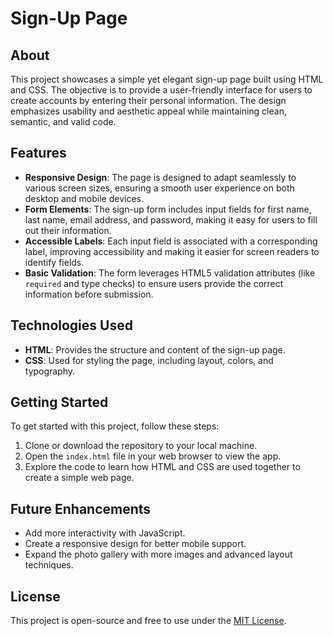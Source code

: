 # Sign-Up Page

## About

This project showcases a simple yet elegant sign-up page built using HTML and CSS. The objective is to provide a user-friendly interface for users to create accounts by entering their personal information. The design emphasizes usability and aesthetic appeal while maintaining clean, semantic, and valid code.

## Features

- **Responsive Design**: The page is designed to adapt seamlessly to various screen sizes, ensuring a smooth user experience on both desktop and mobile devices.
- **Form Elements**: The sign-up form includes input fields for first name, last name, email address, and password, making it easy for users to fill out their information.
- **Accessible Labels**: Each input field is associated with a corresponding label, improving accessibility and making it easier for screen readers to identify fields.
- **Basic Validation**: The form leverages HTML5 validation attributes (like `required` and type checks) to ensure users provide the correct information before submission.

## Technologies Used

- **HTML**: Provides the structure and content of the sign-up page.
- **CSS**: Used for styling the page, including layout, colors, and typography.

## Getting Started

To get started with this project, follow these steps:

1. Clone or download the repository to your local machine.
2. Open the `index.html` file in your web browser to view the app.
3. Explore the code to learn how HTML and CSS are used together to create a simple web page.

## Future Enhancements
- Add more interactivity with JavaScript.
- Create a responsive design for better mobile support.
- Expand the photo gallery with more images and advanced layout techniques.

## License
This project is open-source and free to use under the [MIT License](LICENSE).



